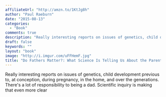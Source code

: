 ```yaml
---
affiliateUrl: "http://amzn.to/1KtJg8h"
author: "Paul Raeburn"
date: "2015-08-13"
categories:
  - "Book"
comments: true
description: "Really interesting reports on issues of genetics, child development previous to, at conception, during pregnancy, in the home, and over the generation"
draft: false
keywords: ""
layout: "book"
image: "http://i.imgur.com/uFFHemF.jpg"
title: "Do Fathers Matter?: What Science Is Telling Us About the Parent We've Overlooked"
---
```


Really interesting reports on issues of genetics, child development previous to, at conception, during pregnancy, in the home, and over the generations.  There's a lot of responsibility to being a dad.  Scientific inquiry is making that even more clear
